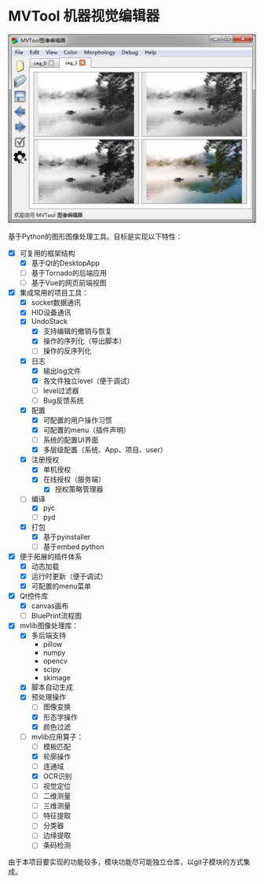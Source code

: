 
# MVTool 机器视觉编辑器

![](screenshot.jpg)

基于Python的图形图像处理工具。目标是实现以下特性：

- [x] 可复用的框架结构
    - [x] 基于Qt的DesktopApp
    - [ ] 基于Tornado的后端应用
    - [ ] 基于Vue的网页前端视图
- [x] 集成常用的项目工具：
    - [x] socket数据通讯
    - [x] HID设备通讯
    - [x] UndoStack
        - [x] 支持编辑的撤销与恢复
        - [x] 操作的序列化（导出脚本）
        - [ ] 操作的反序列化
    - [x] 日志
        - [x] 输出log文件
        - [x] 各文件独立level（便于调试）
        - [ ] level过滤器
        - [ ] Bug反馈系统
    - [x] 配置
        - [x] 可配置的用户操作习惯
        - [x] 可配置的menu（插件声明）
        - [ ] 系统的配置UI界面
        - [x] 多层级配置（系统、App、项目、user）
    - [x] 注册授权
        - [x] 单机授权
        - [x] 在线授权（服务端）
            - [x] 授权策略管理器
    - [ ] 编译
        - [x] pyc
        - [ ] pyd
    - [x] 打包
        - [x] 基于pyinstaller
        - [ ] 基于embed python
- [x] 便于拓展的插件体系
    - [x] 动态加载
    - [x] 运行时更新（便于调试）
    - [x] 可配置的menu菜单
- [x] Qt控件库
    - [x] canvas画布
    - [ ] BluePrint流程图
- [x] mvlib图像处理库：
    - [x] 多后端支持
        * pillow
        * numpy
        * opencv
        * scipy
        * skimage
    - [x] 脚本自动生成
    - [x] 预处理操作
        - [ ] 图像变换
        - [x] 形态学操作
        - [x] 颜色过滤
    - [ ] mvlib应用算子：
        - [ ] 模板匹配
        - [x] 轮廓操作
        - [ ] 连通域
        - [x] OCR识别
        - [ ] 视觉定位
        - [ ] 二维测量
        - [ ] 三维测量
        - [ ] 特征提取
        - [ ] 分类器
        - [ ] 边缘提取
        - [ ] 条码检测

由于本项目要实现的功能较多，模块功能尽可能独立仓库，以git子模块的方式集成。
